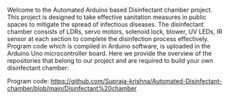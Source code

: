 Welcome to the Automated Arduino based Disinfectant chamber project. This project is designed to take effective sanitation measures in public spaces to mitigate the spread of infectious diseases. The disinfectant chamber consists of LDRs, servo motors, solenoid lock, blower, UV LEDs, IR sensor at each section to complete the disinfection process effectively. Program code which is compiled in Arduino software, is uploaded in the Arduino Uno microcontroller board. Here we provide the overview of the repositories that belong to our project and are required to build your own disinfectant chamber:


Program code: https://github.com/Supraja-krishna/Automated-Disinfectant-chamber/blob/main/Disinfectant%20chamber
